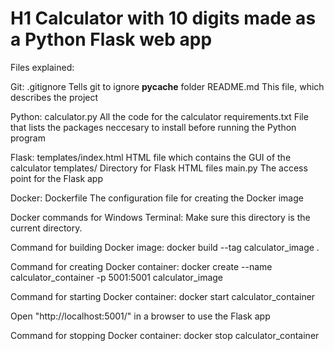 # H1 Calculator with 10 digits made as a Python Flask web app

Files explained:

Git:
.gitignore          Tells git to ignore __pycache__ folder
README.md           This file, which describes the project

Python:
calculator.py       All the code for the calculator
requirements.txt    File that lists the packages neccesary to install before running the Python program

Flask:
templates/index.html    HTML file which contains the GUI of the calculator
templates/              Directory for Flask HTML files
main.py                 The access point for the Flask app

Docker:
Dockerfile          The configuration file for creating the Docker image



Docker commands for Windows Terminal:
Make sure this directory is the current directory.

Command for building Docker image:
docker build --tag calculator_image .

Command for creating Docker container:
docker create --name calculator_container -p 5001:5001 calculator_image

Command for starting Docker container:
docker start calculator_container

Open "http://localhost:5001/" in a browser to use the Flask app

Command for stopping Docker container:
docker stop calculator_container